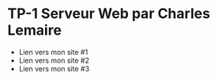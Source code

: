 # TP-1 Serveur Web par Charles Lemaire
- Lien vers mon site #1
- Lien vers mon site #2
- Lien vers mon site #3

